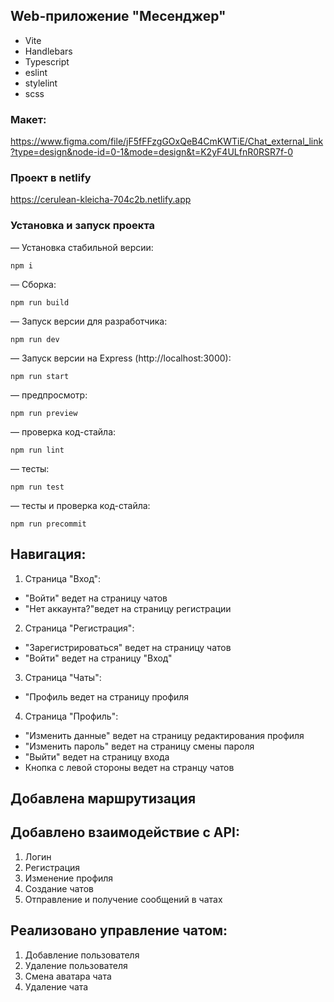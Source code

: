 ## Web-приложение "Месенджер"

- Vite
- Handlebars
- Typescript
- eslint
- stylelint
- scss

### Макет:
https://www.figma.com/file/jF5fFFzgGOxQeB4CmKWTiE/Chat_external_link?type=design&node-id=0-1&mode=design&t=K2yF4ULfnR0RSR7f-0

### Проект в netlify
https://cerulean-kleicha-704c2b.netlify.app

### Установка и запуск проекта
— Установка стабильной версии:
```
npm i
```

— Сборка:
```
npm run build
```

— Запуск версии для разработчика:
```
npm run dev
```

— Запуск версии на Express (http://localhost:3000):
```
npm run start
```

— предпросмотр:
```
npm run preview
```

— проверка код-стайла:
```
npm run lint
```

— тесты:
```
npm run test
```

— тесты и проверка код-стайла:
```
npm run precommit
``` 


## Навигация:
1. Страница "Вход":
  - "Войти" ведет на страницу чатов
  - "Нет аккаунта?"ведет на страницу регистрации

2. Страница "Регистрация":
  - "Зарегистрироваться" ведет на страницу чатов
  - "Войти" ведет на страницу "Вход"

3. Страница "Чаты":
  - "Профиль ведет на страницу профиля

4. Страница "Профиль":
  - "Изменить данные" ведет на страницу редактирования профиля
  - "Изменить пароль" ведет на страницу смены пароля
  - "Выйти" ведет на страницу входа 
  - Кнопка с левой стороны ведет на странцу чатов

## Добавлена маршрутизация

## Добавлено взаимодействие с API:
1. Логин
2. Регистрация
3. Изменение профиля
4. Создание чатов
5. Отправление и получение сообщений в чатах

## Реализовано управление чатом: 
1. Добавление пользователя
2. Удаление пользователя
3. Смена аватара чата
4. Удаление чата
